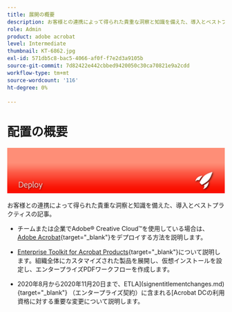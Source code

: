 ```yaml
---
title: 展開の概要
description: お客様との連携によって得られた貴重な洞察と知識を備えた、導入とベストプラクティスの記事
role: Admin
product: adobe acrobat
level: Intermediate
thumbnail: KT-6862.jpg
exl-id: 571db5c8-bac5-4066-af0f-f7e2d3a9105b
source-git-commit: 7d82422e442cbbed9420050c30ca70821e9a2cdd
workflow-type: tm+mt
source-wordcount: '116'
ht-degree: 0%

---
```


# 配置の概要

![Acrobat展開イメージ](../assets/Hero-Deploy.png)

お客様との連携によって得られた貴重な洞察と知識を備えた、導入とベストプラクティスの記事。

* チームまたは企業でAdobe® Creative Cloud™を使用している場合は、[Adobe Acrobat](https://helpx.adobe.com/enterprise/using/deploying-acrobat.html){target=&quot;_blank&quot;}をデプロイする方法を説明します。

* [Enterprise Toolkit for Acrobat Products](https://www.adobe.com/devnet-docs/acrobatetk/index.html){target=&quot;_blank&quot;}について説明します。組織全体にカスタマイズされた製品を展開し、仮想インストールを設定し、エンタープライズPDFワークフローを作成します。

* 2020年8月から2020年11月20日まで、ETLA](signentitlementchanges.md){target=&quot;_blank&quot;} （エンタープライズ契約）に含まれる[Acrobat DCの利用資格に対する重要な変更について説明します。
